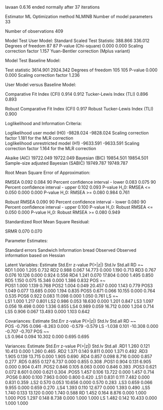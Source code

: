 lavaan 0.6.16 ended normally after 37 iterations

  Estimator                                         ML
  Optimization method                           NLMINB
  Number of model parameters                        33

  Number of observations                           409

Model Test User Model:
                                              Standard      Scaled
  Test Statistic                               388.866     336.012
  Degrees of freedom                                87          87
  P-value (Chi-square)                           0.000       0.000
  Scaling correction factor                                  1.157
    Yuan-Bentler correction (Mplus variant)                       

Model Test Baseline Model:

  Test statistic                              3614.901    2924.342
  Degrees of freedom                               105         105
  P-value                                        0.000       0.000
  Scaling correction factor                                  1.236

User Model versus Baseline Model:

  Comparative Fit Index (CFI)                    0.914       0.912
  Tucker-Lewis Index (TLI)                       0.896       0.893
                                                                  
  Robust Comparative Fit Index (CFI)                         0.917
  Robust Tucker-Lewis Index (TLI)                            0.900

Loglikelihood and Information Criteria:

  Loglikelihood user model (H0)              -9828.024   -9828.024
  Scaling correction factor                                  1.181
      for the MLR correction                                      
  Loglikelihood unrestricted model (H1)      -9633.591   -9633.591
  Scaling correction factor                                  1.164
      for the MLR correction                                      
                                                                  
  Akaike (AIC)                               19722.049   19722.049
  Bayesian (BIC)                             19854.501   19854.501
  Sample-size adjusted Bayesian (SABIC)      19749.787   19749.787

Root Mean Square Error of Approximation:

  RMSEA                                          0.092       0.084
  90 Percent confidence interval - lower         0.083       0.075
  90 Percent confidence interval - upper         0.102       0.093
  P-value H_0: RMSEA <= 0.050                    0.000       0.000
  P-value H_0: RMSEA >= 0.080                    0.984       0.761
                                                                  
  Robust RMSEA                                               0.090
  90 Percent confidence interval - lower                     0.080
  90 Percent confidence interval - upper                     0.100
  P-value H_0: Robust RMSEA <= 0.050                         0.000
  P-value H_0: Robust RMSEA >= 0.080                         0.949

Standardized Root Mean Square Residual:

  SRMR                                           0.070       0.070

Parameter Estimates:

  Standard errors                             Sandwich
  Information bread                           Observed
  Observed information based on                Hessian

Latent Variables:
                   Estimate  Std.Err  z-value  P(>|z|)   Std.lv  Std.all
  RD =~                                                                 
    RD1               1.000                               1.205    0.732
    RD2               0.988    0.067   14.773    0.000    1.190    0.713
    RD3               0.767    0.076   10.126    0.000    0.924    0.556
    RD4               1.241    0.070   17.804    0.000    1.495    0.850
    RD5               1.150    0.075   15.346    0.000    1.386    0.832
  POS =~                                                                
    POS1              1.000                               1.139    0.768
    POS2              1.004    0.049   20.457    0.000    1.143    0.779
    POS3              1.049    0.077   13.685    0.000    1.194    0.835
    POS5              0.671    0.066   10.155    0.000    0.764    0.535
    POS6              0.922    0.083   11.098    0.000    1.050    0.761
  LS =~                                                                 
    LS1               1.000                               1.217    0.801
    LS2               0.986    0.053   18.630    0.000    1.201    0.847
    LS3               1.097    0.056   19.498    0.000    1.336    0.855
    LS4               0.989    0.059   16.712    0.000    1.204    0.714
    LS5               0.906    0.067   13.493    0.000    1.103    0.642

Covariances:
                   Estimate  Std.Err  z-value  P(>|z|)   Std.lv  Std.all
  RD ~~                                                                 
    POS              -0.795    0.096   -8.263    0.000   -0.579   -0.579
    LS               -1.038    0.101  -10.308    0.000   -0.707   -0.707
  POS ~~                                                                
    LS                0.964    0.094   10.302    0.000    0.695    0.695

Variances:
                   Estimate  Std.Err  z-value  P(>|z|)   Std.lv  Std.all
   .RD1               1.260    0.121   10.413    0.000    1.260    0.465
   .RD2               1.371    0.140    9.811    0.000    1.371    0.492
   .RD3               1.905    0.139   13.715    0.000    1.905    0.690
   .RD4               0.857    0.098    8.716    0.000    0.857    0.277
   .RD5               0.855    0.127    6.737    0.000    0.855    0.308
   .POS1              0.904    0.131    6.905    0.000    0.904    0.411
   .POS2              0.846    0.105    8.063    0.000    0.846    0.393
   .POS3              0.621    0.072    8.601    0.000    0.621    0.304
   .POS5              1.457    0.106   13.722    0.000    1.457    0.714
   .POS6              0.800    0.100    7.963    0.000    0.800    0.420
   .LS1               0.831    0.111    7.482    0.000    0.831    0.359
   .LS2               0.570    0.053   10.656    0.000    0.570    0.283
   .LS3               0.659    0.066    9.955    0.000    0.659    0.270
   .LS4               1.393    0.110   12.677    0.000    1.393    0.490
   .LS5               1.740    0.133   13.120    0.000    1.740    0.588
    RD                1.452    0.164    8.876    0.000    1.000    1.000
    POS               1.297    0.148    8.738    0.000    1.000    1.000
    LS                1.482    0.142   10.433    0.000    1.000    1.000

